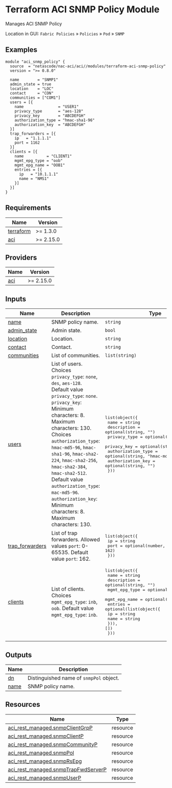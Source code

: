 <!-- BEGIN_TF_DOCS -->
# Terraform ACI SNMP Policy Module

Manages ACI SNMP Policy

Location in GUI:
`Fabric Policies` » `Policies` » `Pod` » `SNMP`

## Examples

```hcl
module "aci_snmp_policy" {
  source  = "netascode/nac-aci/aci//modules/terraform-aci-snmp-policy"
  version = ">= 0.8.0"

  name        = "SNMP1"
  admin_state = true
  location    = "LOC"
  contact     = "CON"
  communities = ["COM1"]
  users = [{
    name               = "USER1"
    privacy_type       = "aes-128"
    privacy_key        = "ABCDEFGH"
    authorization_type = "hmac-sha1-96"
    authorization_key  = "ABCDEFGH"
  }]
  trap_forwarders = [{
    ip   = "1.1.1.1"
    port = 1162
  }]
  clients = [{
    name          = "CLIENT1"
    mgmt_epg_type = "oob"
    mgmt_epg_name = "OOB1"
    entries = [{
      ip   = "10.1.1.1"
      name = "NMS1"
    }]
  }]
}
```

## Requirements

| Name | Version |
|------|---------|
| <a name="requirement_terraform"></a> [terraform](#requirement\_terraform) | >= 1.3.0 |
| <a name="requirement_aci"></a> [aci](#requirement\_aci) | >= 2.15.0 |

## Providers

| Name | Version |
|------|---------|
| <a name="provider_aci"></a> [aci](#provider\_aci) | >= 2.15.0 |

## Inputs

| Name | Description | Type | Default | Required |
|------|-------------|------|---------|:--------:|
| <a name="input_name"></a> [name](#input\_name) | SNMP policy name. | `string` | n/a | yes |
| <a name="input_admin_state"></a> [admin\_state](#input\_admin\_state) | Admin state. | `bool` | `false` | no |
| <a name="input_location"></a> [location](#input\_location) | Location. | `string` | `""` | no |
| <a name="input_contact"></a> [contact](#input\_contact) | Contact. | `string` | `""` | no |
| <a name="input_communities"></a> [communities](#input\_communities) | List of communities. | `list(string)` | `[]` | no |
| <a name="input_users"></a> [users](#input\_users) | List of users. Choices `privacy_type`: `none`, `des`, `aes-128`. Default value `privacy_type`: `none`. `privacy_key`: Minimum characters: 8. Maximum characters: 130. Choices `authorization_type`: `hmac-md5-96`, `hmac-sha1-96`, `hmac-sha2-224`, `hmac-sha2-256`, `hmac-sha2-384`, `hmac-sha2-512`. Default value `authorization_type`: `mac-md5-96`. `authorization_key`: Minimum characters: 8. Maximum characters: 130. | <pre>list(object({<br/>    name               = string<br/>    description        = optional(string, "")<br/>    privacy_type       = optional(string, "none")<br/>    privacy_key        = optional(string)<br/>    authorization_type = optional(string, "hmac-md5-96")<br/>    authorization_key  = optional(string, "")<br/>  }))</pre> | `[]` | no |
| <a name="input_trap_forwarders"></a> [trap\_forwarders](#input\_trap\_forwarders) | List of trap forwarders. Allowed values `port`: 0-65535. Default value `port`: 162. | <pre>list(object({<br/>    ip   = string<br/>    port = optional(number, 162)<br/>  }))</pre> | `[]` | no |
| <a name="input_clients"></a> [clients](#input\_clients) | List of clients. Choices `mgmt_epg_type`: `inb`, `oob`. Default value `mgmt_epg_type`: `inb`. | <pre>list(object({<br/>    name          = string<br/>    description   = optional(string, "")<br/>    mgmt_epg_type = optional(string, "inb")<br/>    mgmt_epg_name = optional(string)<br/>    entries = optional(list(object({<br/>      ip   = string<br/>      name = string<br/>    })), [])<br/>  }))</pre> | `[]` | no |

## Outputs

| Name | Description |
|------|-------------|
| <a name="output_dn"></a> [dn](#output\_dn) | Distinguished name of `snmpPol` object. |
| <a name="output_name"></a> [name](#output\_name) | SNMP policy name. |

## Resources

| Name | Type |
|------|------|
| [aci_rest_managed.snmpClientGrpP](https://registry.terraform.io/providers/CiscoDevNet/aci/latest/docs/resources/rest_managed) | resource |
| [aci_rest_managed.snmpClientP](https://registry.terraform.io/providers/CiscoDevNet/aci/latest/docs/resources/rest_managed) | resource |
| [aci_rest_managed.snmpCommunityP](https://registry.terraform.io/providers/CiscoDevNet/aci/latest/docs/resources/rest_managed) | resource |
| [aci_rest_managed.snmpPol](https://registry.terraform.io/providers/CiscoDevNet/aci/latest/docs/resources/rest_managed) | resource |
| [aci_rest_managed.snmpRsEpg](https://registry.terraform.io/providers/CiscoDevNet/aci/latest/docs/resources/rest_managed) | resource |
| [aci_rest_managed.snmpTrapFwdServerP](https://registry.terraform.io/providers/CiscoDevNet/aci/latest/docs/resources/rest_managed) | resource |
| [aci_rest_managed.snmpUserP](https://registry.terraform.io/providers/CiscoDevNet/aci/latest/docs/resources/rest_managed) | resource |
<!-- END_TF_DOCS -->